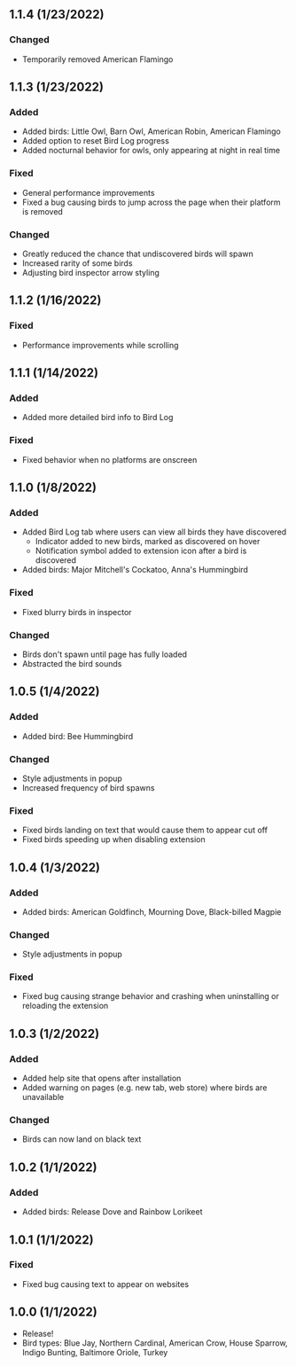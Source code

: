 ## 1.1.4 (1/23/2022)

### Changed

- Temporarily removed American Flamingo

## 1.1.3 (1/23/2022)

### Added

- Added birds: Little Owl, Barn Owl, American Robin, American Flamingo
- Added option to reset Bird Log progress
- Added nocturnal behavior for owls, only appearing at night in real time

### Fixed

- General performance improvements
- Fixed a bug causing birds to jump across the page when their platform is removed

### Changed

- Greatly reduced the chance that undiscovered birds will spawn
- Increased rarity of some birds
- Adjusting bird inspector arrow styling

## 1.1.2 (1/16/2022)

### Fixed

- Performance improvements while scrolling

## 1.1.1 (1/14/2022)

### Added

- Added more detailed bird info to Bird Log

### Fixed

- Fixed behavior when no platforms are onscreen

## 1.1.0 (1/8/2022)

### Added

- Added Bird Log tab where users can view all birds they have discovered
  - Indicator added to new birds, marked as discovered on hover
  - Notification symbol added to extension icon after a bird is discovered
- Added birds: Major Mitchell's Cockatoo, Anna's Hummingbird

### Fixed

- Fixed blurry birds in inspector

### Changed

- Birds don't spawn until page has fully loaded
- Abstracted the bird sounds

## 1.0.5 (1/4/2022)

### Added

- Added bird: Bee Hummingbird

### Changed

- Style adjustments in popup
- Increased frequency of bird spawns

### Fixed

- Fixed birds landing on text that would cause them to appear cut off
- Fixed birds speeding up when disabling extension

## 1.0.4 (1/3/2022)

### Added

- Added birds: American Goldfinch, Mourning Dove, Black-billed Magpie

### Changed

- Style adjustments in popup

### Fixed

- Fixed bug causing strange behavior and crashing when uninstalling or reloading the extension

## 1.0.3 (1/2/2022)

### Added

- Added help site that opens after installation
- Added warning on pages (e.g. new tab, web store) where birds are unavailable

### Changed

- Birds can now land on black text

## 1.0.2 (1/1/2022)

### Added

- Added birds: Release Dove and Rainbow Lorikeet

## 1.0.1 (1/1/2022)

### Fixed

- Fixed bug causing text to appear on websites

## 1.0.0 (1/1/2022)

- Release!
- Bird types: Blue Jay, Northern Cardinal, American Crow, House Sparrow, Indigo Bunting, Baltimore Oriole, Turkey
